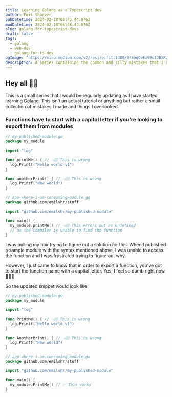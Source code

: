 ```yaml
---
title: Learning Golang as a Typescript dev
author: Emil Sharier
pubDatetime: 2024-02-18T08:43:44.076Z
modDatetime: 2024-02-18T08:48:44.076Z
slug: golang-for-typescript-devs
draft: false
tags:
  - golang
  - web-dev
  - golang-for-ts-dev
ogImage: "https://miro.medium.com/v2/resize:fit:1400/0*SoqCeEz9EctJBXKw.png"
description: A series containing the common and silly mistakes that I have made while learning Golang as a Typescript dev
---
```


## Hey all 👋🏽

This is a small series that I would be regularly updating as I have started learning [Golang](https://go.dev/). This isn't an actual tutorial or anything but rather a small collection of mistakes I made and things I overlooked.

### Functions have to start with a capital letter if you're looking to export them from modules

```go
// my-published-module.go
package my_module

import "log"

func printMe() { // 👈🏽 This is wrong
  log.Printf("Hello world v1")
}

func anotherPrint() { // 👈🏽 This is wrong
  log.Printf("New world")
}

// app-where-i-am-consuming-module.go
package github.com/emilshr/stuff

import "github.com/emilshr/my-published-module"

func main() {
  my_module.printMe() // 👈🏽 This errors out as undefined
  // as the compiler is unable to find the function
}
```

I was pulling my hair trying to figure out a solution for this. When I published a sample module with the syntax mentioned above, I was unable to access the function and I was frustrated trying to figure out why.

However, I just came to know that in order to export a function, you've got to start the function name with a capital letter. Yes, I feel so dumb right now 🤦🏽‍♂️

So the updated snippet would look like

```go
// my-published-module.go
package my_module

import "log"

func PrintMe() { // 👈🏽 This is wrong
  log.Printf("Hello world v1")
}

func AnotherPrint() { // 👈🏽 This is wrong
  log.Printf("New world")
}

// app-where-i-am-consuming-module.go
package github.com/emilshr/stuff

import "github.com/emilshr/my-published-module"

func main() {
  my_module.PrintMe() // ✅ This works
}
```
